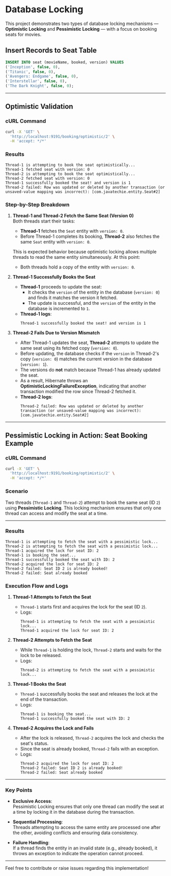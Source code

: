

# Database Locking

This project demonstrates two types of database locking mechanisms — **Optimistic Locking** and **Pessimistic Locking** — with a focus on booking seats for movies.

## Insert Records to Seat Table

```sql
INSERT INTO seat (movieName, booked, version) VALUES 
('Inception', false, 0),
('Titanic', false, 0),
('Avengers: Endgame', false, 0),
('Interstellar', false, 0),
('The Dark Knight', false, 0);
```

---

## Optimistic Validation

### cURL Command

```bash
curl -X 'GET' \
  'http://localhost:9191/booking/optimistic/2' \
  -H 'accept: */*'
```

### Results

```plaintext
Thread-1 is attempting to book the seat optimistically...
Thread-1 fetched seat with version: 0
Thread-2 is attempting to book the seat optimistically...
Thread-2 fetched seat with version: 0
Thread-1 successfully booked the seat! and version is 1
Thread-2 failed: Row was updated or deleted by another transaction (or unsaved-value mapping was incorrect): [com.javatechie.entity.Seat#2]
```

### Step-by-Step Breakdown

1. **Thread-1 and Thread-2 Fetch the Same Seat (Version 0)**  
   Both threads start their tasks:
   - **Thread-1** fetches the `Seat` entity with `version: 0`.
   - Before Thread-1 completes its booking, **Thread-2** also fetches the same `Seat` entity with `version: 0`.  
   
   This is expected behavior because optimistic locking allows multiple threads to read the same entity simultaneously. At this point:
   - Both threads hold a copy of the entity with `version: 0`.

2. **Thread-1 Successfully Books the Seat**  
   - **Thread-1** proceeds to update the seat:
     - It checks the `version` of the entity in the database (`version: 0`) and finds it matches the version it fetched.
     - The update is successful, and the `version` of the entity in the database is incremented to `1`.
   - **Thread-1 logs**:
     ```plaintext
     Thread-1 successfully booked the seat! and version is 1
     ```

3. **Thread-2 Fails Due to Version Mismatch**  
   - After Thread-1 updates the seat, **Thread-2** attempts to update the same seat using its fetched copy (`version: 0`).
   - Before updating, the database checks if the `version` in Thread-2's copy (`version: 0`) matches the current version in the database (`version: 1`).
   - The versions do **not** match because Thread-1 has already updated the seat.
   - As a result, Hibernate throws an **OptimisticLockingFailureException**, indicating that another transaction modified the row since Thread-2 fetched it.
   - **Thread-2 logs**:
     ```plaintext
     Thread-2 failed: Row was updated or deleted by another transaction (or unsaved-value mapping was incorrect): [com.javatechie.entity.Seat#2]
     ```

---

## Pessimistic Locking in Action: Seat Booking Example

### cURL Command

```bash
curl -X 'GET' \
  'http://localhost:9191/booking/optimistic/2' \
  -H 'accept: */*'
```

### Scenario

Two threads (`Thread-1` and `Thread-2`) attempt to book the same seat (ID `2`) using **Pessimistic Locking**. This locking mechanism ensures that only one thread can access and modify the seat at a time.

---

### Results

```plaintext
Thread-1 is attempting to fetch the seat with a pessimistic lock...
Thread-2 is attempting to fetch the seat with a pessimistic lock...
Thread-1 acquired the lock for seat ID: 2
Thread-1 is booking the seat...
Thread-1 successfully booked the seat with ID: 2
Thread-2 acquired the lock for seat ID: 2
Thread-2 failed: Seat ID 2 is already booked!
Thread-2 failed: Seat already booked
```

### Execution Flow and Logs

1. **Thread-1 Attempts to Fetch the Seat**  
   - `Thread-1` starts first and acquires the lock for the seat (ID `2`).
   - Logs:
     ```plaintext
     Thread-1 is attempting to fetch the seat with a pessimistic lock...
     Thread-1 acquired the lock for seat ID: 2
     ```

2. **Thread-2 Attempts to Fetch the Seat**  
   - While `Thread-1` is holding the lock, `Thread-2` starts and waits for the lock to be released.
   - Logs:
     ```plaintext
     Thread-2 is attempting to fetch the seat with a pessimistic lock...
     ```

3. **Thread-1 Books the Seat**  
   - `Thread-1` successfully books the seat and releases the lock at the end of the transaction.
   - Logs:
     ```plaintext
     Thread-1 is booking the seat...
     Thread-1 successfully booked the seat with ID: 2
     ```

4. **Thread-2 Acquires the Lock and Fails**  
   - After the lock is released, `Thread-2` acquires the lock and checks the seat's status.
   - Since the seat is already booked, `Thread-2` fails with an exception.
   - Logs:
     ```plaintext
     Thread-2 acquired the lock for seat ID: 2
     Thread-2 failed: Seat ID 2 is already booked!
     Thread-2 failed: Seat already booked
     ```

---

### Key Points

- **Exclusive Access**:  
  Pessimistic Locking ensures that only one thread can modify the seat at a time by locking it in the database during the transaction.

- **Sequential Processing**:  
  Threads attempting to access the same entity are processed one after the other, avoiding conflicts and ensuring data consistency.

- **Failure Handling**:  
  If a thread finds the entity in an invalid state (e.g., already booked), it throws an exception to indicate the operation cannot proceed.

---

Feel free to contribute or raise issues regarding this implementation!
